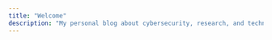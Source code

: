 ```yaml
---
title: "Welcome"
description: "My personal blog about cybersecurity, research, and technology."
---
```


<div id="typing-container" style="font-family: monospace; font-size: 1.5rem; margin-top: 1rem;"></div>
<script src="/js/typing.js"></script>
<link rel="stylesheet" href="/css/typing.css">
